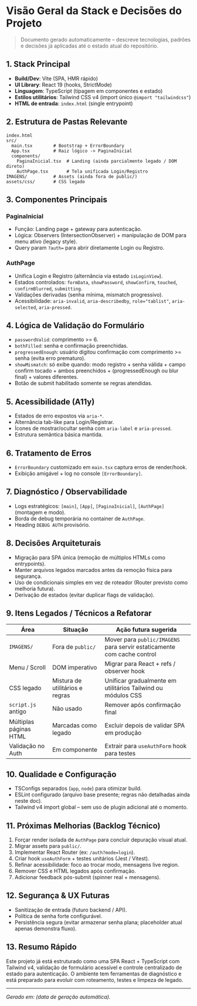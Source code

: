 # Visão Geral da Stack e Decisões do Projeto

> Documento gerado automaticamente – descreve tecnologias, padrões e decisões já aplicadas até o estado atual do repositório.

## 1. Stack Principal
- **Build/Dev**: Vite (SPA, HMR rápido)
- **UI Library**: React 19 (hooks, StrictMode)
- **Linguagem**: TypeScript (tipagem em componentes e estado)
- **Estilos utilitários**: Tailwind CSS v4 (import único `@import "tailwindcss"`)
- **HTML de entrada**: `index.html` (single entrypoint)

## 2. Estrutura de Pastas Relevante
```
index.html
src/
  main.tsx        # Bootstrap + ErrorBoundary
  App.tsx         # Raiz lógico -> PaginaInicial
  components/
    PaginaInicial.tsx  # Landing (ainda parcialmente legado / DOM direto)
    AuthPage.tsx       # Tela unificada Login/Registro
IMAGENS/          # Assets (ainda fora de public/)
assets/css/       # CSS legado
```

## 3. Componentes Principais
### PaginaInicial
- Função: Landing page + gateway para autenticação.
- Lógica: Observers (IntersectionObserver) + manipulação de DOM para menu ativo (legacy style).
- Query param `?auth=` para abrir diretamente Login ou Registro.

### AuthPage
- Unifica Login e Registro (alternância via estado `isLoginView`).
- Estados controlados: `formData`, `showPassword`, `showConfirm`, `touched`, `confirmBlurred`, `submitting`.
- Validações derivadas (senha mínima, mismatch progressivo).
- Acessibilidade: `aria-invalid`, `aria-describedby`, `role="tablist"`, `aria-selected`, `aria-pressed`.

## 4. Lógica de Validação do Formulário
- `passwordValid`: comprimento >= 6.
- `bothFilled`: senha e confirmação preenchidas.
- `progressedEnough`: usuário digitou confirmação com comprimento >= senha (evita erro prematuro).
- `showMismatch`: só exibe quando: modo registro + senha válida + campo confirm tocado + ambos preenchidos + (progressedEnough ou blur final) + valores diferentes.
- Botão de submit habilitado somente se regras atendidas.

## 5. Acessibilidade (A11y)
- Estados de erro expostos via `aria-*`.
- Alternância tab-like para Login/Registrar.
- Ícones de mostrar/ocultar senha com `aria-label` e `aria-pressed`.
- Estrutura semântica básica mantida.

## 6. Tratamento de Erros
- `ErrorBoundary` customizado em `main.tsx` captura erros de render/hook.
- Exibição amigável + log no console `[ErrorBoundary]`.

## 7. Diagnóstico / Observabilidade
- Logs estratégicos: `[main]`, `[App]`, `[PaginaInicial]`, `[AuthPage]` (montagem e modo).
- Borda de debug temporária no container de `AuthPage`.
- Heading `DEBUG AUTH` provisório.

## 8. Decisões Arquiteturais
- Migração para SPA única (remoção de múltiplos HTMLs como entrypoints).
- Manter arquivos legados marcados antes da remoção física para segurança.
- Uso de condicionais simples em vez de roteador (Router previsto como melhoria futura).
- Derivação de estados (evitar duplicar flags de validação).

## 9. Itens Legados / Técnicos a Refatorar
| Área | Situação | Ação futura sugerida |
|------|----------|----------------------|
| `IMAGENS/` | Fora de `public/` | Mover para `public/IMAGENS` para servir estaticamente com cache control |
| Menu / Scroll | DOM imperativo | Migrar para React + refs / observer hook |
| CSS legado | Mistura de utilitários e regras | Unificar gradualmente em utilitários Tailwind ou módulos CSS |
| `script.js` antigo | Não usado | Remover após confirmação final |
| Múltiplas páginas HTML | Marcadas como legado | Excluir depois de validar SPA em produção |
| Validação no Auth | Em componente | Extrair para `useAuthForm` hook para testes |

## 10. Qualidade e Configuração
- TSConfigs separados (`app`, `node`) para otimizar build.
- ESLint configurado (arquivo base presente; regras não detalhadas ainda neste doc).
- Tailwind v4 import global – sem uso de plugin adicional até o momento.

## 11. Próximas Melhorias (Backlog Técnico)
1. Forçar render isolada de `AuthPage` para concluir depuração visual atual.
2. Migrar assets para `public/`.
3. Implementar React Router (ex: `/auth?mode=login`).
4. Criar hook `useAuthForm` + testes unitários (Jest / Vitest).
5. Refinar acessibilidade: foco ao trocar modo, mensagens live region.
6. Remover CSS e HTML legados após confirmação.
7. Adicionar feedback pós-submit (spinner real + mensagens).

## 12. Segurança & UX Futuras
- Sanitização de entrada (futuro backend / API).
- Política de senha forte configurável.
- Persistência segura (evitar armazenar senha plana; placeholder atual apenas demonstra fluxo).

## 13. Resumo Rápido
Este projeto já está estruturado como uma SPA React + TypeScript com Tailwind v4, validação de formulário acessível e controle centralizado de estado para autenticação. O ambiente tem ferramentas de diagnóstico e está preparado para evoluir com roteamento, testes e limpeza de legado.

---
*Gerado em: (data de geração automática).* 

